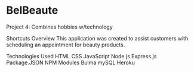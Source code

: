# BelBeaute
Project 4: Combines hobbies w/technology

Shortcuts
Overview
This application was created to assist customers with scheduling an appointment for beauty products.

Technologies Used
HTML
CSS
JavaScript
Node.js
Express.js
Package.JSON
NPM Modules
Bulma
mySQL
Heroku

